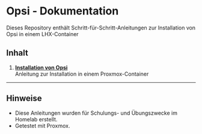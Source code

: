 # Opsi - Dokumentation

Dieses Repository enthält Schritt-für-Schritt-Anleitungen zur Installation von Opsi in einem LHX-Container

## Inhalt

1. **[Installation von Opsi](Opsi-Installation.pdf)**  
   Anleitung zur Installation in einem Proxmox-Container



---

## Hinweise

- Diese Anleitungen wurden für Schulungs- und Übungszwecke im Homelab erstellt.
- Getestet mit Proxmox.